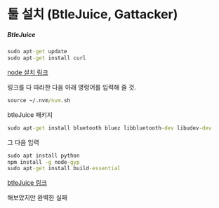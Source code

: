 # 툴 설치 (BtleJuice, Gattacker)

##### BtleJuice

~~~cmd
sudo apt-get update
sudo apt-get install curl
~~~



[ node 설치 링크](https://yoember.com/nodejs/the-best-way-to-install-node-js/)

링크를 다 따라한 다음 아래 명령어를 입력해 줄 것.

~~~cmd
source ~/.nvm/nvm.sh
~~~

btleJuice 패키지

~~~cmd
sudo apt-get install bluetooth bluez libbluetooth-dev libudev-dev
~~~

그 다음 입력

~~~cmd
sudo apt install python
npm install -g node-gyp
sudo apt-get install build-essential
~~~

[btleJuice 링크](https://blog.attify.com/btlejuice-mitm-attack-smart-bulb/)

해보았지만 완벽한 실패
